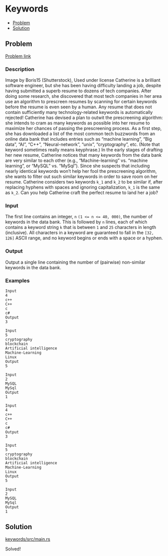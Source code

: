 # Keywords
- [Problem](#problem)
- [Solution](#solution)

## Problem
[Problem link](https://open.kattis.com/problems/keywords)

### Description
 Image by Boris15 (Shutterstock), Used under license Catherine is a brilliant software engineer, but she has been having difficulty landing a job, despite having submitted a superb resume to dozens of tech companies. After doing some research, she discovered that most tech companies in her area use an algorithm to prescreen resumes by scanning for certain keywords before the resume is even seen by a human. Any resume that does not contain sufficiently many technology-related keywords is automatically rejected!
Catherine has devised a plan to outwit the prescreening algorithm: she intends to cram as many keywords as possible into her resume to maximize her chances of passing the prescreening process. As a first step, she has downloaded a list of the most common tech buzzwords from an online data bank that includes entries such as “machine learning”, “Big data”, “AI”, “C++”, “Neural-network”, “unix”, “cryptography”, etc. (Note that keyword sometimes really means keyphrase.)
In the early stages of drafting her new resume, Catherine notices that many keywords from the data bank are very similar to each other (e.g., “Machine-learning” vs. “machine learning”, or “MySQL” vs. “MySql”). Since she suspects that including nearly identical keywords won’t help her fool the prescreening algorithm, she wants to filter out such similar keywords in order to save room on her resume. Catherine considers two keywords `k_1` and `k_2` to be similar if, after replacing hyphens with spaces and ignoring capitalization, `k_1` is the same as `k_2`.
Can you help Catherine craft the perfect resume to land her a job?

### Input
The first line contains an integer, `n` `(1 <= n <= 40, 000)`, the number of keywords in the data bank. This is followed by `n` lines, each of which contains a keyword string `k` that is between `1` and `25` characters in length (inclusive). All characters in a keyword are guaranteed to fall in the `[32, 126]` ASCII range, and no keyword begins or ends with a space or a hyphen.

### Output
Output a single line containing the number of (pairwise) non-similar keywords in the data bank. 

### Examples
```
Input
4
c++
C++
c
c#
Output
3
```
```
Input
5
cryptography
blockchain
Artificial intelligence
Machine-Learning
Linux
Output
5
```
```
Input
2
MySQL
MySql
Output
1
```
```
Input
4
c++
C++
c
c#
Output
3
```
```
Input
5
cryptography
blockchain
Artificial intelligence
Machine-Learning
Linux
Output
5
```
```
Input
2
MySQL
MySql
Output
1
```


## Solution

[keywords/src/main.rs](./keywords/src/main.rs)

Solved!